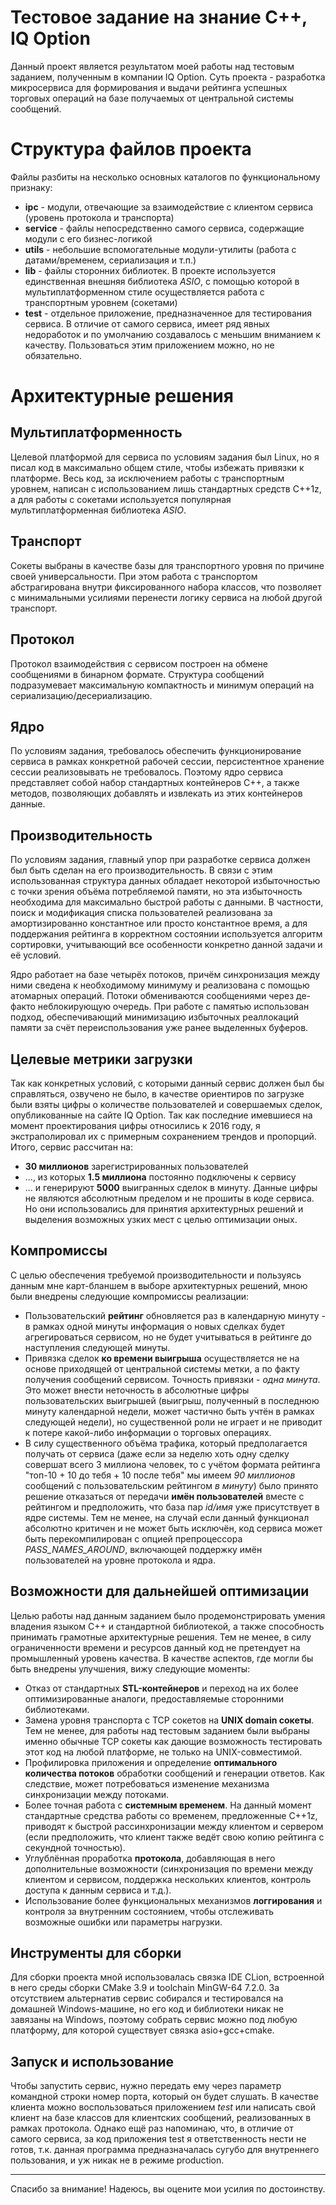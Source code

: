 # Тестовое задание на знание С++, IQ Option

Данный проект является результатом моей работы над тестовым заданием, полученным в компании IQ Option. Суть проекта - разработка микросервиса для формирования и выдачи рейтинга успешных торговых операций на базе получаемых от центральной системы сообщений.

# Структура файлов проекта

Файлы разбиты на несколько основных каталогов по функциональному признаку:

 - **ipc** - модули, отвечающие за взаимодействие с клиентом сервиса (уровень протокола и транспорта)
 - **service** - файлы непосредственно самого сервиса, содержащие модули с его бизнес-логикой
 - **utils** - небольшие вспомогательные модули-утилиты (работа с датами/временем, сериализация и т.п.)
 - **lib** - файлы сторонних библиотек. В проекте используется единственная внешняя библиотека *ASIO*, с помощью которой в мультиплатформенном стиле осуществляется работа с транспортным уровнем (сокетами)
 - **test** - отдельное приложение, предназначенное для тестирования сервиса. В отличие от самого сервиса, имеет ряд явных недоработок и по умолчанию создавалось с меньшим вниманием к качеству. Пользоваться этим приложением можно, но не обязательно.

# Архитектурные решения

## Мультиплатформенность
Целевой платформой для сервиса по условиям задания был Linux, но я писал код в максимально общем стиле, чтобы избежать привязки к платформе. Весь код, за исключением работы с транспортным уровнем, написан с использованием лишь стандартных средств С++1z, а для работы с сокетами используется популярная мультиплатформенная библиотека *ASIO*.

## Транспорт
Сокеты выбраны в качестве базы для транспортного уровня по причине своей универсальности. При этом работа с транспортом абстрагирована внутри фиксированного набора классов, что позволяет с минимальными усилиями перенести логику сервиса на любой другой транспорт.

## Протокол
Протокол взаимодействия с сервисом построен на обмене сообщениями в бинарном формате. Структура сообщений подразумевает максимальную компактность и минимум операций на сериализацию/десериализацию.

## Ядро
По условиям задания, требовалось обеспечить функционирование сервиса в рамках конкретной рабочей сессии, персистентное хранение сессии реализовывать не требовалось.
Поэтому ядро сервиса представляет собой набор стандартных контейнеров С++, а также методов, позволяющих добавлять и извлекать из этих контейнеров данные.

## Производительность
По условиям задания, главный упор при разработке сервиса должен был быть сделан на его производительность. В связи с этим использованная структура данных обладает некоторой избыточностью с точки зрения объёма потребляемой памяти, но эта избыточность необходима для максимально быстрой работы с данными. В частности, поиск и модификация списка пользователей реализована за амортизированно константное или просто константное время, а для поддержания рейтинга в корректном состоянии используется алгоритм сортировки, учитывающий все особенности конкретно данной задачи и её условий.

Ядро работает на базе четырёх потоков, причём синхронизация между ними сведена к необходимому минимуму и реализована с помощью атомарных операций. Потоки обмениваются сообщениями через де-факто неблокирующую очередь. При работе с памятью использован подход, обеспечивающий минимизацию избыточных реаллокаций памяти за счёт переиспользования уже ранее выделенных буферов.

## Целевые метрики загрузки
Так как конкретных условий, с которыми данный сервис должен был бы справляться, озвучено не было, в качестве ориентиров по загрузке были взяты цифры о количестве пользователей и совершаемых сделок, опубликованные на сайте IQ Option. Так как последние имевшиеся на момент проектирования цифры относились к 2016 году, я экстраполировал их с примерным сохранением трендов и пропорций. Итого, сервис рассчитан на:

 - **30 миллионов** зарегистрированных пользователей
 - ..., из которых **1.5 миллиона** постоянно подключены к сервису
 - ... и генерируют **5000** выигранных сделок в минуту.
Данные цифры не являются абсолютным пределом и не прошиты в коде сервиса. Но они использовались для принятия архитектурных решений и выделения возможных узких мест с целью оптимизации оных.

## Компромиссы
С целью обеспечения требуемой производительности и пользуясь данным мне карт-бланшем в выборе архитектурных решений, мною были внедрены следующие компромиссы реализации:

 - Пользовательский **рейтинг** обновляется раз в календарную минуту - в рамках одной минуты информация о новых сделках будет агрегироваться сервисом, но не будет учитываться в рейтинге до наступления следующей минуты.
 - Привязка сделок **ко времени выигрыша** осуществляется не на основе приходящей от центральной системы метки, а по факту получения сообщений сервисом. Точность привязки - *одна минута*. Это может внести неточность в абсолютные цифры пользовательских выигрышей (выигрыш, полученный в последнюю минуту календарной недели, может частично быть учтён в рамках следующей недели), но существенной роли не играет и не приводит к потере какой-либо информации о торговых операциях.
 - В силу существенного объёма трафика, который предполагается получать от сервиса (даже если за неделю хоть одну сделку совершат всего 3 миллиона человек, то с учётом формата рейтинга "топ-10 + 10 до тебя + 10 после тебя" мы имеем *90 миллионов* сообщений с пользовательским рейтингом *в минуту*) было принято решение отказаться от передачи **имён пользователей** вместе с рейтингом и предположить, что база пар *id/имя* уже присутствует в ядре системы. Тем не менее, на случай если данный функционал абсолютно критичен и не может быть исключён, код сервиса может быть перекомпилирован с опцией препроцессора *PASS_NAMES_AROUND*, включающей поддержку имён пользователей на уровне протокола и ядра.

## Возможности для дальнейшей оптимизации

Целью работы над данным заданием было продемонстрировать умения владения языком С++ и стандартной библиотекой, а также способность принимать грамотные архитектурные решения. Тем не менее, в силу ограниченности времени и ресурсов данный код не претендует на промышленный уровень качества.
В качестве аспектов, где могли бы быть внедрены улучшения, вижу следующие моменты:

 - Отказ от стандартных **STL-контейнеров** и переход на их более оптимизированные аналоги, предоставляемые сторонними библиотеками.
 - Замена уровня транспорта с TCP сокетов на **UNIX domain сокеты**. Тем не менее, для работы над тестовым заданием были выбраны именно обычные TCP сокеты как дающие возможность тестировать этот код на любой платформе, не только на UNIX-совместимой.
 - Профилировка приложения и определение **оптимального количества потоков** обработки сообщений и генерации ответов. Как следствие, может потребоваться изменение механизма синхронизации между потоками.
 - Более точная работа с **системным временем**. На данный момент стандартные средства работы со временем, предложенные С++1z, приводят к быстрой рассинхронизации между клиентом и сервером (если предположить, что клиент также ведёт свою копию рейтинга с секундной точностью).
 - Углублённая проработка **протокола**, добавляющая в него дополнительные возможности (синхронизация по времени между клиентом и сервисом, поддержка нескольких клиентов, контроль доступа к данным сервиса и т.д.).
 - Использование более функциональных механизмов **логгирования** и контроля за внутренним состоянием, чтобы отслеживать возможные ошибки или параметры нагрузки.

## Инструменты для сборки
Для сборки проекта мной использовалась связка IDE CLion, встроенной в него среды сборки CMake 3.9 и toolchain MinGW-64 7.2.0. За отсутствием альтернатив сервис собирался и тестировался на домашней Windows-машине, но его код и библиотеки никак не завязаны на Windows, поэтому собрать сервис можно под любую платформу, для которой существует связка asio+gcc+cmake.

## Запуск и использование
Чтобы запустить сервис, нужно передать ему через параметр командной строки номер порта, который он будет слушать. В качестве клиента можно воспользоваться приложением *test* или написать свой клиент на базе классов для клиентских сообщений, реализованных в рамках протокола. Однако ещё раз напоминаю, что, в отличие от самого сервиса, за код приложения test я ответственность нести не готов, т.к. данная программа предназначалась сугубо для внутреннего пользования, и уж никак не в режиме production.


----------


Спасибо за внимание! Надеюсь, вы оцените мои усилия по достоинству.
